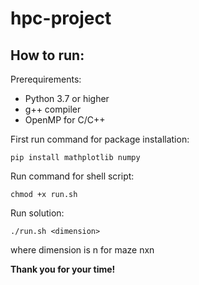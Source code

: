 # hpc-project

## How to run:

Prerequirements:
- Python 3.7 or higher
- g++ compiler
- OpenMP for C/C++


First run command for package installation:
```
pip install mathplotlib numpy
```

Run command for shell script:
```
chmod +x run.sh
```

Run solution:
```
./run.sh <dimension>
```
where dimension is n for maze nxn

**Thank you for your time!**